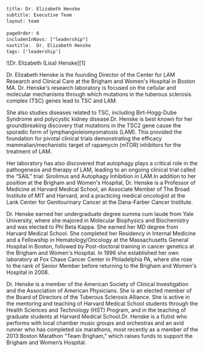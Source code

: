 ```
title: Dr. Elizabeth Henske
subtitle: Executive Team
layout: team

pageOrder: 6
includenInNavs: ["leadership"]
navtitle:  Dr. Elizabeth Henske
tags: ['leadership']
```
<div class="portrait">![Dr. Elizabeth (Lisa) Henske][1] </div>

Dr. Elizabeth Henske is the founding Director of the Center for LAM Research and Clinical Care at the Brigham and Women's Hospital in Boston MA. Dr. Henske's research laboratory is focused on the cellular and molecular mechanisms through which mutations in the tuberous sclerosis complex (TSC) genes lead to TSC and LAM.

She also studies diseases related to TSC, including Birt-Hogg-Dube Syndrome and polycystic kidney disease.Dr. Henske is best known for her groundbreaking discovery that mutations in the TSC2 gene cause the sporadic form of lymphangioleiomyomatosis (LAM).  This provided the foundation for pivotal clinical trials demonstrating the efficacy mammalian/mechanistic target of rapamycin (mTOR) inhibitors for the treatment of LAM.

Her laboratory has also discovered that autophagy plays a critical role in the pathogenesis and therapy of LAM, leading to an ongoing clinical trial called the “SAIL” trial:  Sirolimus and Autophagy Inhibition in LAM.In addition to her position at the Brigham and Women's Hospital, Dr. Henske is a Professor of Medicine at Harvard Medical School, an Associate Member of The Broad Institute of MIT and Harvard, and a practicing medical oncologist at the Lank Center for Genitourinary Cancer at the Dana-Farber Cancer Institute.

Dr. Henske earned her undergraduate degree summa cum laude from Yale University, where she majored in Molecular Biophysics and Biochemistry and was elected to Phi Beta Kappa. She earned her MD degree from Harvard Medical School. She completed her Residency in Internal Medicine and a Fellowship in Hematology/Oncology at the Massachusetts General Hospital in Boston, followed by Post-doctoral training in cancer genetics at the Brigham and Women's Hospital. In 1996 she established her own laboratory at Fox Chase Cancer Center in Philadelphia PA, where she rose to the rank of Senior Member before returning to the Brigham and Women's Hospital in 2008.

Dr. Henske is a member of the American Society of Clinical Investigation and the Association of American Physicians. She is an elected member of the Board of Directors of the Tuberous Sclerosis Alliance. She is active in the mentoring and teaching of Harvard Medical School students through the Health Sciences and Technology (HST) Program, and in the teaching of graduate students at Harvard Medical School.Dr. Henske is a flutist who performs with local chamber music groups and orchestras and an avid runner who has completed six marathons, most recently as a member of the 2013 Boston Marathon "Team Brigham," which raises funds to support the Brigham and Women’s Hospital.

[1]: /images/leadeship/lisa_henske.jpg  "Dr. Elizabeth Henske"
